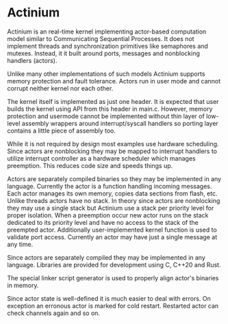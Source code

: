 Actinium
========

Actinium is an real-time kernel implementing actor-based computation model 
similar to Communicating Sequential Processes. It does not implement threads
and synchronization primitives like semaphores and mutexes. Instead, it it
built around ports, messages and nonblocking handlers (actors).

Unlike many other implementations of such models Actinium supports memory
protection and fault tolerance. Actors run in user mode and cannot corrupt
neither kernel nor each other.

The kernel itself is implemented as just one header. It is expected that user
builds the kernel using API from this header in main.c. However, memory
protection and usermode cannot be implemented without thin layer of low-level
assembly wrappers around interrupt/syscall handlers so porting layer contains
a little piece of assembly too.

While it is not required by design most examples use hardware scheduling.
Since actors are nonblocking they may be mapped to interrupt handlers to
utilize interrupt controller as a hardware scheduler which manages preemption.
This reduces code size and speeds things up.

Actors are separately compiled binaries so they may be implemented in any
language. Currently the actor is a function handling incoming messages.
Each actor manages its own memory, copies data sections from flash, etc.
Unlike threads actors have no stack. In theory since actors are nonblocking
they may use a single stack but Actinium use a stack per priority level for
proper isolation. When a preemption occur new actor runs on the stack dedicated
to its priority level and have no access to the stack of the preempted actor.
Additionally user-implemented kernel function is used to validate port access.
Currently an actor may have just a single message at any time.

Since actors are separately compiled they may be implemented in any language.
Libraries are provided for development using C, C++20 and Rust.

The special linker script generator is used to properly align actor's 
binaries in memory.

Since actor state is well-defined it is much easier to deal with errors. On
exception an erronous actor is marked for cold restart. Restarted actor can 
check channels again and so on.

